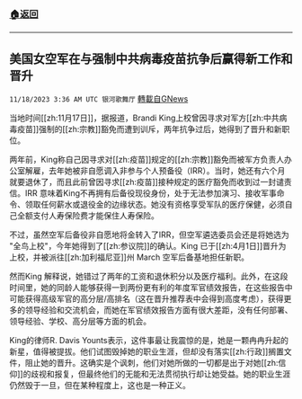 ###  [:house:返回](README.md)
---


## 美国女空军在与强制中共病毒疫苗抗争后赢得新工作和晋升
`11/18/2023 3:36 AM UTC 银河歌舞厅` [轉載自GNews](https://gnews.org/articles/1990117)

当地时间[[zh:11月17日]]，据报道，Brandi King上校曾因寻求对军方[[zh:中共病毒疫苗]]强制的[[zh:宗教]]豁免而遭到训斥，两年抗争过后，她得到了晋升和新职位。

两年前，King称自己因寻求对[[zh:疫苗]]规定的[[zh:宗教]]豁免而被军方负责人办公室解雇，去年她被非自愿调入非参与个人预备役（IRR）。当时，她还有六个月就要退休了，而且此前曾因寻求[[zh:疫苗]]接种规定的医疗豁免而收到过一封谴责信。IRR 意味着King不再拥有后备役现役身份，处于无法参加演习、接收军事命令、领取任何薪水或退役金的边缘状态。她没有资格享受军队的医疗保健，必须自己全额支付人寿保险费才能保住人寿保险。

不过，虽然空军后备役非自愿地将金转入了IRR，但空军遴选委员会还是将她选为 "全鸟上校"，今年她得到了[[zh:参议院]]的确认。King 已于[[zh:4月1日]]晋升为上校，并被派往[[zh:加利福尼亚]]州 March 空军后备基地担任新职。

然而King 解释说，她错过了两年的工资和退休积分以及医疗福利。此外，在这段时间里，她的同龄人能够获得一到两份更有利的年度军官绩效报告，在这些报告中可能获得高级军官的高分层/高排名（这在晋升推荐表中会得到高度考虑），获得更多的领导经验和交流机会，而她在军官绩效报告方面有很大差距，没有任何部署、领导经验、学校、高分层等方面的机会。

King的律师R. Davis Younts表示，这件事最让我震惊的是，她是一颗冉冉升起的新星，值得被提拔。他们试图毁掉她的职业生涯，但却没有落实[[zh:行政]]搁置文件，阻止她的晋升。这确实是个讽刺，他们对她所做的一切都是出于对她[[zh:信仰]]的歧视和报复，但最终他们的无能和无法贯彻执行却让她受益。她的职业生涯仍然毁于一旦，但在某种程度上，这也是一种正义。


